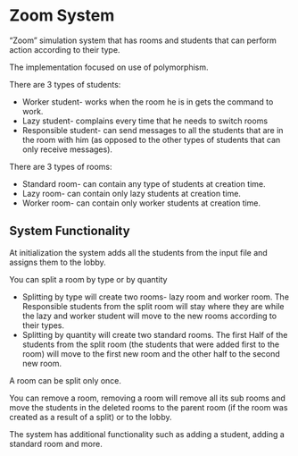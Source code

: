 <h1>Zoom System</h1>
<p>“Zoom” simulation system that has rooms and students that can perform action according to their type. </p>
<p>The implementation focused on use of polymorphism.</p>
<p>There are 3 types of students:</p>
<ul>
<li>Worker student- works when the room he is in gets the command to work.</li>
<li>Lazy student- complains every time that he needs to switch rooms</li>
<li>Responsible student- can send messages to all the students that are in the room with him (as opposed to the other types of students that can only receive messages).</li>
</ul>
<p>There are 3 types of rooms:</p>
<ul>
<li>Standard room- can contain any type of students at creation time.</li>
<li>Lazy room- can contain only lazy students at creation time.</li>
<li>Worker room- can contain only worker students at creation time.</li>
</ul>
<h2>System Functionality</h2>
<p>At initialization the system adds all the students from the input file and assigns them to the lobby.</p>
<p>You can split a room by type or by quantity</p>
<ul>
<li>Splitting by type will create two rooms- lazy room and worker room. The Responsible students from the split room will stay where they are while the lazy and worker student will move to the new rooms according to their types.</li>
<li>Splitting by quantity will create two standard rooms. The first Half of the students from the split room (the students that were added first to the room) will move to the first new room and the other half to the second new room.</li>
</ul>
<p>A room can be split only once.</p>
<p>You can remove a room, removing a room will remove all its sub rooms and move the students in the deleted rooms to the parent room (if the room was created as a result of a split) or to the lobby. </p>
<p>The system has additional functionality such as adding a student, adding a standard room and more.</p>